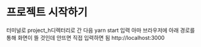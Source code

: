# 프로젝트 시작하기
터미널로 project_h디렉터리로 간 다음
yarn start 입력
아마 브라우저에 아래 경로를 통해 화면이 뜰 것인데 안뜨면 직접 입력하면 됨
http://localhost:3000
